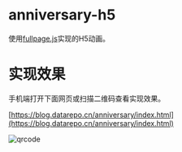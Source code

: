 # anniversary-h5

使用[fullpage.js](https://github.com/alvarotrigo/fullpage.js)实现的H5动画。

# 实现效果

手机端打开下面网页或扫描二维码查看实现效果。

[https://blog.datarepo.cn/anniversary/index.html](https://blog.datarepo.cn/anniversary/index.html)

![qrcode](https://raw.githubusercontent.com/traceflight/anniversary-h5/master/qrcode.png)

# 

